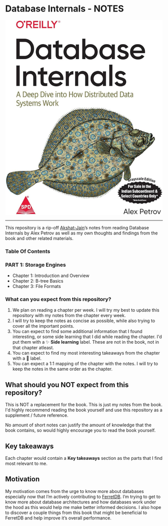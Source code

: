 # **Database Internals -** NOTES

![71uJFctCDFL._AC_UF1000,1000_QL80_.jpg](71uJFctCDFL._AC_UF10001000_QL80_.jpg)

---

This repository is a rip-off [Akshat-Jain](https://github.com/Akshat-Jain/database-internals-notes#what-is-this)’s notes from reading Database Internals by Alex Petrov as well as my own thoughts and findings from the book and other related materials.

### Table Of Contents

### PART 1: Storage Engines

- Chapter 1: Introduction and Overview
- Chapter 2: B-tree Basics
- Chapter 3: File Formats

### What can you expect from this repository?

1. We plan on reading a chapter per week. I will try my best to update this repository with my notes from the chapter every week.
2. I will try to keep the notes as concise as possible, while also trying to cover all the important points.
3. You can expect to find some additional information that I found interesting, or some side learning that I did while reading the chapter. I'd put them with a ✨ **Side learning** label. These are not in the book, not in that chapter atleast.
4. You can expect to find my most interesting takeaways from the chapter with a 🤯 label.
5. You can expect a 1:1 mapping of the chapter with the notes. I will try to keep the notes in the same order as the chapter.

## What should you NOT expect from this repository?

This is NOT a replacement for the book. This is just my notes from the book. I'd highly recommend reading the book yourself and use this repository as a supplement / future reference.

No amount of short notes can justify the amount of knowledge that the book contains, so would highly encourage you to read the book yourself.

## Key takeaways

Each chapter would contain a **Key takeaways** section as the parts that I find most relevant to me.

## Motivation

My motivation comes from the urge to know more about databases especially now that I’m actively contributing to [FerretDB](https://github.com/FerretDB/FerretDB). I’m trying to get to know more about database architectures and how databases work under the hood as this would help me make better informed decisions. I also hope to discover a couple things from this book that might be beneficial to FerretDB and help improve it’s overall performance.
